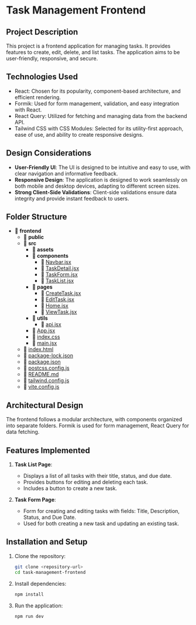 # Task Management Frontend

## Project Description

This project is a frontend application for managing tasks. It provides features to create, edit, delete, and list tasks. The application aims to be user-friendly, responsive, and secure.

## Technologies Used

- React: Chosen for its popularity, component-based architecture, and efficient rendering.
- Formik: Used for form management, validation, and easy integration with React.
- React Query: Utilized for fetching and managing data from the backend API.
- Tailwind CSS with CSS Modules: Selected for its utility-first approach, ease of use, and ability to create responsive designs.

## Design Considerations

- **User-Friendly UI**: The UI is designed to be intuitive and easy to use, with clear navigation and informative feedback.
- **Responsive Design**: The application is designed to work seamlessly on both mobile and desktop devices, adapting to different screen sizes.
- **Strong Client-Side Validations**: Client-side validations ensure data integrity and provide instant feedback to users.

## Folder Structure

- 📂 **frontend**
  - 📂 **public**
  - 📂 **src**
    - 📂 **assets**
    - 📂 **components**
      - 📄 [Navbar.jsx](frontend/src/components/Navbar.jsx)
      - 📄 [TaskDetail.jsx](frontend/src/components/TaskDetail.jsx)
      - 📄 [TaskForm.jsx](frontend/src/components/TaskForm.jsx)
      - 📄 [TaskList.jsx](frontend/src/components/TaskList.jsx)
    - 📂 **pages**
      - 📄 [CreateTask.jsx](frontend/src/pages/CreateTask.jsx)
      - 📄 [EditTask.jsx](frontend/src/pages/EditTask.jsx)
      - 📄 [Home.jsx](frontend/src/pages/Home.jsx)
      - 📄 [ViewTask.jsx](frontend/src/pages/ViewTask.jsx)
    - 📂 **utils**
      - 📄 [api.jsx](frontend/src/utils/api.jsx)
    - 📄 [App.jsx](frontend/src/App.jsx)
    - 📄 [index.css](frontend/src/index.css)
    - 📄 [main.jsx](frontend/src/main.jsx)
  - 📄 [index.html](frontend/index.html)
  - 📄 [package\-lock.json](frontend/package-lock.json)
  - 📄 [package.json](frontend/package.json)
  - 📄 [postcss.config.js](frontend/postcss.config.js)
  - 📄 [README.md](README.md)
  - 📄 [tailwind.config.js](frontend/tailwind.config.js)
  - 📄 [vite.config.js](frontend/vite.config.js)

## Architectural Design

The frontend follows a modular architecture, with components organized into separate folders. Formik is used for form management, React Query for data fetching.

## Features Implemented

1. **Task List Page**:

   - Displays a list of all tasks with their title, status, and due date.
   - Provides buttons for editing and deleting each task.
   - Includes a button to create a new task.

2. **Task Form Page**:
   - Form for creating and editing tasks with fields: Title, Description, Status, and Due Date.
   - Used for both creating a new task and updating an existing task.

## Installation and Setup

1. Clone the repository:
   ```bash
   git clone <repository-url>
   cd task-management-frontend
   ```
2. Install dependencies:
   ```bash
   npm install
   ```
3. Run the application:
   ```bash
   npm run dev
   ```
